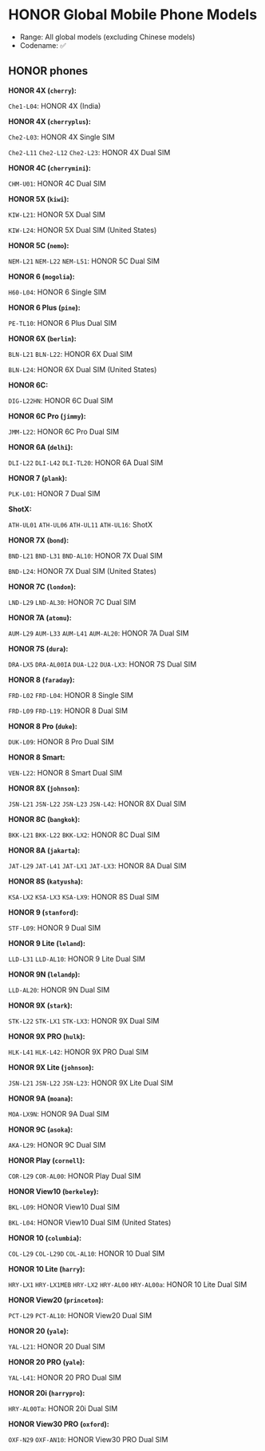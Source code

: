 # HONOR Global Mobile Phone Models

- Range: All global models (excluding Chinese models)
- Codename: ✅

## HONOR phones

**HONOR 4X (`cherry`):**

`Che1-L04`: HONOR 4X (India)

**HONOR 4X (`cherryplus`):**

`Che2-L03`: HONOR 4X Single SIM

`Che2-L11` `Che2-L12` `Che2-L23`: HONOR 4X Dual SIM

**HONOR 4C (`cherrymini`):**

`CHM-U01`: HONOR 4C Dual SIM

**HONOR 5X (`kiwi`):**

`KIW-L21`: HONOR 5X Dual SIM

`KIW-L24`: HONOR 5X Dual SIM (United States)

**HONOR 5C (`nemo`):**

`NEM-L21` `NEM-L22` `NEM-L51`: HONOR 5C Dual SIM

**HONOR 6 (`mogolia`):**

`H60-L04`: HONOR 6 Single SIM

**HONOR 6 Plus (`pine`):**

`PE-TL10`: HONOR 6 Plus Dual SIM

**HONOR 6X (`berlin`):**

`BLN-L21` `BLN-L22`: HONOR 6X Dual SIM

`BLN-L24`: HONOR 6X Dual SIM (United States)

**HONOR 6C:**

`DIG-L22HN`: HONOR 6C Dual SIM

**HONOR 6C Pro (`jimmy`):**

`JMM-L22`: HONOR 6C Pro Dual SIM

**HONOR 6A (`delhi`):**

`DLI-L22` `DLI-L42` `DLI-TL20`: HONOR 6A Dual SIM

**HONOR 7 (`plank`):**

`PLK-L01`: HONOR 7 Dual SIM

**ShotX:**

`ATH-UL01` `ATH-UL06` `ATH-UL11` `ATH-UL16`: ShotX

**HONOR 7X (`bond`):**

`BND-L21` `BND-L31` `BND-AL10`: HONOR 7X Dual SIM

`BND-L24`: HONOR 7X Dual SIM (United States)

**HONOR 7C (`london`):**

`LND-L29` `LND-AL30`: HONOR 7C Dual SIM

**HONOR 7A (`atomu`):**

`AUM-L29` `AUM-L33` `AUM-L41` `AUM-AL20`: HONOR 7A Dual SIM

**HONOR 7S (`dura`):**

`DRA-LX5` `DRA-AL00IA` `DUA-L22` `DUA-LX3`: HONOR 7S Dual SIM

**HONOR 8 (`faraday`):**

`FRD-L02` `FRD-L04`: HONOR 8 Single SIM

`FRD-L09` `FRD-L19`: HONOR 8 Dual SIM

**HONOR 8 Pro (`duke`):**

`DUK-L09`: HONOR 8 Pro Dual SIM

**HONOR 8 Smart:**

`VEN-L22`: HONOR 8 Smart Dual SIM

**HONOR 8X (`johnson`):**

`JSN-L21` `JSN-L22` `JSN-L23` `JSN-L42`: HONOR 8X Dual SIM

**HONOR 8C (`bangkok`):**

`BKK-L21` `BKK-L22` `BKK-LX2`: HONOR 8C Dual SIM

**HONOR 8A (`jakarta`):**

`JAT-L29` `JAT-L41` `JAT-LX1` `JAT-LX3`: HONOR 8A Dual SIM

**HONOR 8S (`katyusha`):**

`KSA-LX2` `KSA-LX3` `KSA-LX9`: HONOR 8S Dual SIM

**HONOR 9 (`stanford`):**

`STF-L09`: HONOR 9 Dual SIM

**HONOR 9 Lite (`leland`):**

`LLD-L31` `LLD-AL10`: HONOR 9 Lite Dual SIM

**HONOR 9N (`lelandp`):**

`LLD-AL20`: HONOR 9N Dual SIM

**HONOR 9X (`stark`):**

`STK-L22` `STK-LX1` `STK-LX3`: HONOR 9X Dual SIM

**HONOR 9X PRO (`hulk`):**

`HLK-L41` `HLK-L42`: HONOR 9X PRO Dual SIM

**HONOR 9X Lite (`johnson`):**

`JSN-L21` `JSN-L22` `JSN-L23`: HONOR 9X Lite Dual SIM

**HONOR 9A (`moana`):**

`MOA-LX9N`: HONOR 9A Dual SIM

**HONOR 9C (`asoka`):**

`AKA-L29`: HONOR 9C Dual SIM

**HONOR Play (`cornell`):**

`COR-L29` `COR-AL00`: HONOR Play Dual SIM

**HONOR View10 (`berkeley`):**

`BKL-L09`: HONOR View10 Dual SIM

`BKL-L04`: HONOR View10 Dual SIM (United States)

**HONOR 10 (`columbia`):**

`COL-L29` `COL-L29D` `COL-AL10`: HONOR 10 Dual SIM

**HONOR 10 Lite (`harry`):**

`HRY-LX1` `HRY-LX1MEB` `HRY-LX2` `HRY-AL00` `HRY-AL00a`: HONOR 10 Lite Dual SIM

**HONOR View20 (`princeton`):**

`PCT-L29` `PCT-AL10`: HONOR View20 Dual SIM

**HONOR 20 (`yale`):**

`YAL-L21`: HONOR 20 Dual SIM

**HONOR 20 PRO (`yale`):**

`YAL-L41`: HONOR 20 PRO Dual SIM

**HONOR 20i (`harrypro`):**

`HRY-AL00Ta`: HONOR 20i Dual SIM

**HONOR View30 PRO (`oxford`):**

`OXF-N29` `OXF-AN10`: HONOR View30 PRO Dual SIM
